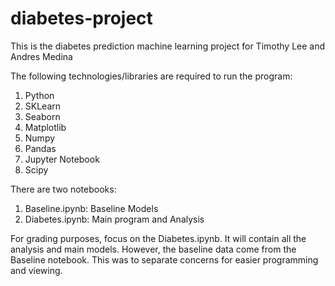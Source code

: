 # diabetes-project

This is the diabetes prediction machine learning project for Timothy Lee and Andres Medina

The following technologies/libraries are required to run the program:
1) Python
2) SKLearn
3) Seaborn
4) Matplotlib
5) Numpy
6) Pandas
7) Jupyter Notebook
8) Scipy

There are two notebooks:
1) Baseline.ipynb: Baseline Models
2) Diabetes.ipynb: Main program and Analysis

For grading purposes, focus on the Diabetes.ipynb. It will contain all the analysis and main models. 
However, the baseline data come from the Baseline notebook. This was to separate concerns for easier
programming and viewing. 

